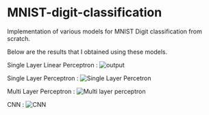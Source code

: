 # MNIST-digit-classification
Implementation of various models for MNIST Digit classification from scratch.

Below are the results that I obtained using these models.

Single Layer Linear Perceptron :
![output](https://github.com/mohitydv09/MNIST-digit-classification/assets/101336175/6063cb81-ef2c-4b82-82fc-295539e40f2b)

Single Layer Perceptron :
![Single Layer Percetron](https://github.com/mohitydv09/MNIST-digit-classification/assets/101336175/032105a1-7990-4240-9497-ac3a3b6bf9ba)

Multi Layer Perceptron : 
![Multi layer perceptron](https://github.com/mohitydv09/MNIST-digit-classification/assets/101336175/ef13efe0-482e-4fd8-923a-c5232a2e9f36)

CNN :
![CNN](https://github.com/mohitydv09/MNIST-digit-classification/assets/101336175/a19ab38c-ee46-4fd7-8751-1f5715ed5134)

